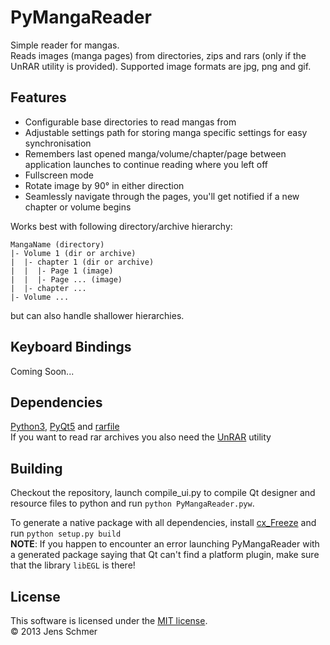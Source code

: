 PyMangaReader
=============

Simple reader for mangas.  
Reads images (manga pages) from directories, zips and rars (only if the UnRAR utility is provided).
Supported image formats are jpg, png and gif.

## Features
- Configurable base directories to read mangas from
- Adjustable settings path for storing manga specific settings for easy synchronisation
- Remembers last opened manga/volume/chapter/page between application launches to continue reading where you left off
- Fullscreen mode
- Rotate image by 90° in either direction
- Seamlessly navigate through the pages, you'll get notified if a new chapter or volume begins

Works best with following directory/archive hierarchy:
```
MangaName (directory)
|- Volume 1 (dir or archive)
|  |- chapter 1 (dir or archive)
|  |  |- Page 1 (image)
|  |  |- Page ... (image)
|  |- chapter ...
|- Volume ...
```
but can also handle shallower hierarchies.

## Keyboard Bindings
Coming Soon...

## Dependencies
[Python3], [PyQt5] and [rarfile]  
If you want to read rar archives you also need the [UnRAR] utility

## Building
Checkout the repository, launch compile_ui.py to compile Qt designer and resource files to python and run `python PyMangaReader.pyw`.

To generate a native package with all dependencies, install [cx_Freeze] and run `python setup.py build`  
**NOTE**: If you happen to encounter an error launching PyMangaReader with a generated package saying that Qt can't find a platform plugin, make sure that the library `libEGL` is there!

## License
This software is licensed under the [MIT license].  
© 2013 Jens Schmer

[MIT license]: http://opensource.org/licenses/MIT
[Python3]: http://www.python.org/
[PyQt5]: http://www.riverbankcomputing.co.uk/software/pyqt/download5
[rarfile]: https://pypi.python.org/pypi/rarfile/
[UnRAR]: http://www.rarlab.com/rar_add.htm
[cx_Freeze]: http://cx-freeze.readthedocs.org/en/latest/index.html
